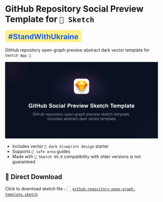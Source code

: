 # GitHub Repository Social Preview Template for `💎 Sketch`

[![StandWithUkraine](https://raw.githubusercontent.com/vshymanskyy/StandWithUkraine/main/badges/StandWithUkraine.svg)](https://github.com/vshymanskyy/StandWithUkraine)&nbsp;

GitHub repository open-graph preview abstract dark vector template for `Sketch App 💎` 

![Github Social Preview](preview.png)

- Includes vector `🎨 dark blueprint design` starter
- Supports `📏 safe area` guides
- Made with `💎 Sketch 99.0` compatibility with older versions is not guaranteed

## 💾 Direct Download

Click to download sketch file 👉🏻 [`github-repository-open-graph-template.sketch`](https://andriilive.github.io/github-social-preview-sketch-template/github-repository-open-graph-template.sketch)
